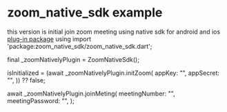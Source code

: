 # zoom_native_sdk example
this version is initial join zoom meeting using native sdk for android and ios
[plug-in package](https://github.com/abo-el30la/zoom_native_sdk)
using
import 'package:zoom_native_sdk/zoom_native_sdk.dart';

final _zoomNativelyPlugin = ZoomNativeSdk();

isInitialized = (await _zoomNativelyPlugin.initZoom(
appKey: "",
appSecret: "",
)) ??
false;

await _zoomNativelyPlugin.joinMeting(
meetingNumber: "",
meetingPassword: "",
);
